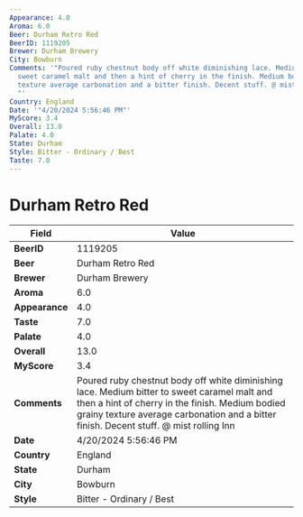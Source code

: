 ```yaml
---
Appearance: 4.0
Aroma: 6.0
Beer: Durham Retro Red
BeerID: 1119205
Brewer: Durham Brewery
City: Bowburn
Comments: '"Poured ruby chestnut body off white diminishing lace. Medium bitter to
  sweet caramel malt and then a hint of cherry in the finish. Medium bodied grainy
  texture average carbonation and a bitter finish. Decent stuff. @ mist rolling Inn
  "'
Country: England
Date: '"4/20/2024 5:56:46 PM"'
MyScore: 3.4
Overall: 13.0
Palate: 4.0
State: Durham
Style: Bitter - Ordinary / Best
Taste: 7.0
---
```


# Durham Retro Red

| Field         | Value |
|---------------|-------|
| **BeerID** | 1119205 |
| **Beer** | Durham Retro Red |
| **Brewer** | Durham Brewery |
| **Aroma** | 6.0 |
| **Appearance** | 4.0 |
| **Taste** | 7.0 |
| **Palate** | 4.0 |
| **Overall** | 13.0 |
| **MyScore** | 3.4 |
| **Comments** | Poured ruby chestnut body off white diminishing lace. Medium bitter to sweet caramel malt and then a hint of cherry in the finish. Medium bodied grainy texture average carbonation and a bitter finish. Decent stuff. @ mist rolling Inn  |
| **Date** | 4/20/2024 5:56:46 PM |
| **Country** | England |
| **State** | Durham |
| **City** | Bowburn |
| **Style** | Bitter - Ordinary / Best |
